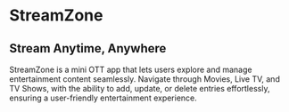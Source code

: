 # StreamZone
##  Stream Anytime, Anywhere

StreamZone is a mini OTT app that lets users explore and manage entertainment content seamlessly. Navigate through Movies, Live TV, and TV Shows, with the ability to add, update, or delete entries effortlessly, ensuring a user-friendly entertainment experience.
